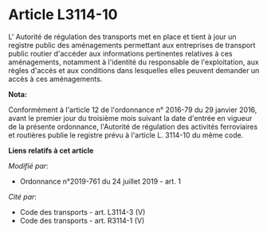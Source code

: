 # Article L3114-10

L'       Autorité de régulation des transports met en place et tient à jour un registre public des aménagements permettant
aux entreprises de transport public routier d'accéder aux informations pertinentes relatives à ces aménagements, notamment à
l'identité du responsable de l'exploitation, aux règles d'accès et aux conditions dans lesquelles elles peuvent demander un
accès à ces aménagements.

**Nota:**

Conformément à l'article 12 de l'ordonnance n° 2016-79 du 29 janvier 2016, avant le premier jour du troisième mois suivant la
date d'entrée en vigueur de la présente ordonnance, l'Autorité de régulation des activités ferroviaires et routières publie
le registre prévu à l'article L. 3114-10 du même code.

**Liens relatifs à cet article**

_Modifié par_:

  - Ordonnance n°2019-761 du 24 juillet 2019 - art. 1

_Cité par_:

  - Code des transports - art. L3114-3 (V)
  - Code des transports - art. R3114-1 (V)

